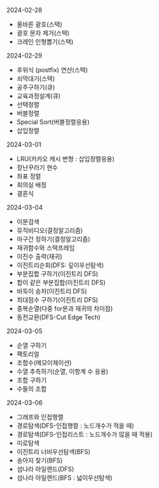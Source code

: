 2024-02-28
- 올바른 괄호(스택)
- 괄호 문자 제거(스택)
- 크레인 인형뽑기(스택)

2024-02-29
- 후위식 (postfix) 연산(스택)
- 쇠막대기(스택)
- 공주구하기(큐)
- 교육과정설계(큐)
- 선택정렬
- 버블정렬
- Special Sort(버블정렬응용)
- 삽입정렬

2024-03-01
- LRU(카카오 캐시 변형 : 삽입정렬응용)
- 장난꾸러기 현수
- 좌표 정렬
- 회의실 배정
- 결혼식

2024-03-04
- 이분검색
- 뮤직비디오(결정알고리즘)
- 마구간 정하기(결정알고리즘)
- 재귀함수와 스택프레임
- 이진수 출력(재귀)
- 이진트리순회(DFS: 깊이우선탐색)
- 부분집합 구하기(이진트리 DFS)
- 합이 같은 부분집합(이진트리 DFS)
- 바둑이 승차(이진트리 DFS)
- 최대점수 구하기(이진트리 DFS)
- 중복순열(다중 for문과 재귀의 차이점)
- 동전교환(DFS-Cut Edge Tech)

2024-03-05
- 순열 구하기
- 팩토리얼
- 조합수(메모이제이션)
- 수열 추측하기(순열, 이항계 수 응용)
- 조합 구하기
- 수들의 조합

2024-03-06
- 그래프와 인접행렬
- 경로탐색(DFS-인접행렬 : 노드개수가 적을 때)
- 경로탐색(DFS-인접리스트 : 노드개수가 많을 때 적용)
- 미로탐색
- 이진트리 너비우선탐색(BFS)
- 송아지 찾기(BFS)
- 섬나라 아일랜드(DFS)
- 섬나라 아일랜드(BFS : 넓이우선탐색)
